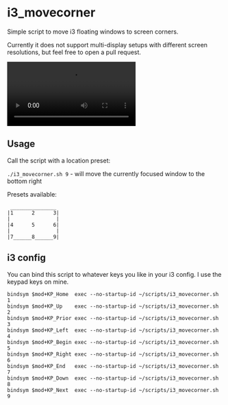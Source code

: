 # i3_movecorner
Simple script to move i3 floating windows to screen corners.

Currently it does not support multi-display setups with different screen resolutions, but feel free to open a pull request.

![](example.mp4)

## Usage

Call the script with a location preset:

`./i3_movecorner.sh 9` - will move the currently focused window to the bottom right

Presets available:

```
 _______________
|1      2      3|
|               |
|4      5      6|
|               |
|7______8______9|
```

## i3 config

You can bind this script to whatever keys you like in your i3 config. I use the keypad keys on mine.
```
bindsym $mod+KP_Home  exec --no-startup-id ~/scripts/i3_movecorner.sh 1
bindsym $mod+KP_Up    exec --no-startup-id ~/scripts/i3_movecorner.sh 2
bindsym $mod+KP_Prior exec --no-startup-id ~/scripts/i3_movecorner.sh 3
bindsym $mod+KP_Left  exec --no-startup-id ~/scripts/i3_movecorner.sh 4
bindsym $mod+KP_Begin exec --no-startup-id ~/scripts/i3_movecorner.sh 5
bindsym $mod+KP_Right exec --no-startup-id ~/scripts/i3_movecorner.sh 6
bindsym $mod+KP_End   exec --no-startup-id ~/scripts/i3_movecorner.sh 7
bindsym $mod+KP_Down  exec --no-startup-id ~/scripts/i3_movecorner.sh 8
bindsym $mod+KP_Next  exec --no-startup-id ~/scripts/i3_movecorner.sh 9
```

